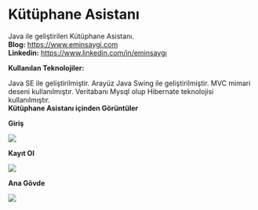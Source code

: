 # Kütüphane Asistanı
Java ile geliştirilen Kütüphane Asistanı.<br><b>Blog:</b> https://www.eminsaygi.com <br><b> Linkedin:</b> https://www.linkedin.com/in/eminsaygı

<b> Kullanılan Teknolojiler: </b>

Java SE  ile geliştirilmiştir.
Arayüz Java Swing ile geliştirilmiştir.
MVC mimari deseni kullanılmıştır.
Veritabanı Mysql olup Hibernate teknolojisi kullanılmıştır.<br><b>Kütüphane Asistanı içinden Görüntüler</b>


<b>Giriş</b>

<img src="https://github.com/eminsaygi/KutuphaneAsistani/blob/master/images/giriş.PNG"></a>

<b>Kayıt Ol</b>

<img src="https://github.com/eminsaygi/KutuphaneAsistani/blob/master/images/kayıt.PNG"></a>

<b>Ana Gövde</b>

<img src="https://github.com/eminsaygi/KutuphaneAsistani/blob/master/images/ana%20ekran.PNG"></a>
